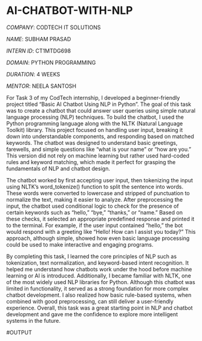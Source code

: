 # AI-CHATBOT-WITH-NLP

*COMPANY*: CODTECH IT SOLUTIONS

*NAME*: SUBHAM PRASAD

*INTERN ID*: CT1MTDG698

*DOMAIN*: PYTHON PROGRAMMING

*DURATION*: 4 WEEKS

*MENTOR*: NEELA SANTOSH

For Task 3 of my CodTech internship, I developed a beginner-friendly project titled “Basic AI Chatbot Using NLP in Python”. The goal of this task was to create a chatbot that could answer user queries using simple natural language processing (NLP) techniques. To build the chatbot, I used the Python programming language along with the NLTK (Natural Language Toolkit) library. This project focused on handling user input, breaking it down into understandable components, and responding based on matched keywords. The chatbot was designed to understand basic greetings, farewells, and simple questions like “what is your name” or “how are you.” This version did not rely on machine learning but rather used hard-coded rules and keyword matching, which made it perfect for grasping the fundamentals of NLP and chatbot design.

The chatbot worked by first accepting user input, then tokenizing the input using NLTK’s word_tokenize() function to split the sentence into words. These words were converted to lowercase and stripped of punctuation to normalize the text, making it easier to analyze. After preprocessing the input, the chatbot used conditional logic to check for the presence of certain keywords such as “hello,” “bye,” “thanks,” or “name.” Based on these checks, it selected an appropriate predefined response and printed it to the terminal. For example, if the user input contained “hello,” the bot would respond with a greeting like “Hello! How can I assist you today?” This approach, although simple, showed how even basic language processing could be used to make interactive and engaging programs.

By completing this task, I learned the core principles of NLP such as tokenization, text normalization, and keyword-based intent recognition. It helped me understand how chatbots work under the hood before machine learning or AI is introduced. Additionally, I became familiar with NLTK, one of the most widely used NLP libraries for Python. Although this chatbot was limited in functionality, it served as a strong foundation for more complex chatbot development. I also realized how basic rule-based systems, when combined with good preprocessing, can still deliver a user-friendly experience. Overall, this task was a great starting point in NLP and chatbot development and gave me the confidence to explore more intelligent systems in the future.

#OUTPUT
